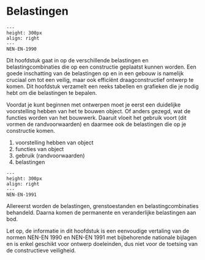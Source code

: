 # Belastingen

```{figure} Images/1990.jpg
---
height: 300px
align: right
---
NEN-EN-1990
```
Dit hoofdstuk gaat in op de verschillende belastingen en belastingcombinaties die op een constructie geplaatst kunnen worden. Een goede inschatting van de belastingen op en in een gebouw is namelijk cruciaal om tot een veilig, maar ook efficiënt draagconstructief ontwerp te komen. Dit hoofdstuk verzamelt een reeks tabellen en grafieken die je nodig hebt om die belastingen te bepalen.

Voordat je kunt beginnen met ontwerpen moet je eerst een duidelijke voorstelling hebben van het te bouwen object. Of anders gezegd, wat de functies worden van het bouwwerk. Daaruit vloeit het gebruik voort (dit vormen de randvoorwaarden) en daarmee ook de belastingen die op je constructie komen.

1. voorstelling hebben van object
2. functies van object
3. gebruik (randvoorwaarden)
4. belastingen

```{figure} Images/1991.jpg
---
height: 300px
align: right
---
NEN-EN-1991
```
Allereerst worden de belastingen, grenstoestanden en belastingcombinaties behandeld. Daarna komen de permanente en veranderlijke belastingen aan bod.

Let op, de informatie in dit hoofdstuk is een eenvoudige vertaling van de normen NEN-EN 1990 en NEN-EN 1991 met bijbehorende nationale bijlagen en is enkel geschikt voor ontwerp doeleinden, dus niet voor de toetsing van de constructieve veiligheid.
